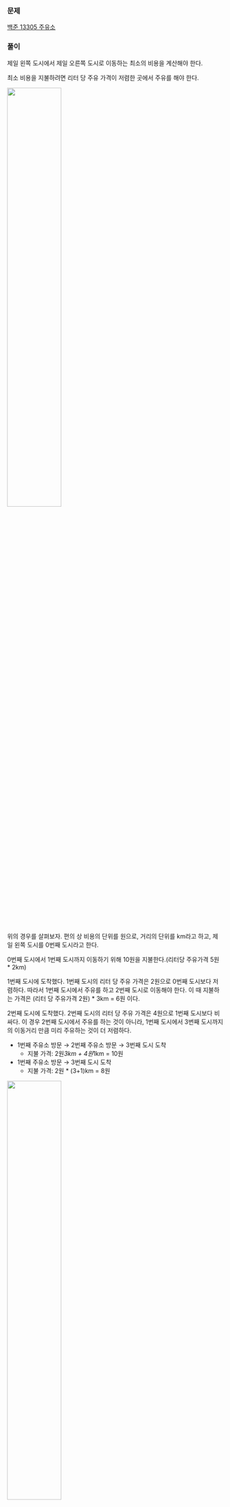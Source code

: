 ### 문제
[백준 13305 주유소](https://www.acmicpc.net/problem/13305)  

### 풀이  
제일 왼쪽 도시에서 제일 오른쪽 도시로 이동하는 최소의 비용을 계산해야 한다.  

최소 비용을 지불하려면 리터 당 주유 가격이 저렴한 곳에서 주유를 해야 한다.    

<img width="50%" src="https://github.com/KDW999/ssafy-algo-study/assets/68316096/4f0ec676-ff4b-4fb8-9043-f4cec1c76f99"/>  

위의 경우를 살펴보자. 편의 상 비용의 단위를 원으로, 거리의 단위를 km라고 하고, 제일 왼쪽 도시를 0번째 도시라고 한다.  

0번째 도시에서 1번째 도시까지 이동하기 위해 10원을 지불한다.(리터당 주유가격 5원 * 2km)  

1번째 도시에 도착했다. 1번째 도시의 리터 당 주유 가격은 2원으로 0번째 도시보다 저렴하다. 따라서 1번째 도시에서 주유를 하고 2번째 도시로 이동해야 한다. 이 때 지불하는 가격은 (리터 당 주유가격 2원) * 3km = 6원 이다.  

2번째 도시에 도착했다. 2번째 도시의 리터 당 주유 가격은 4원으로 1번째 도시보다 비싸다. 이 경우 2번째 도시에서 주유를 하는 것이 아니라, 1번째 도시에서 3번째 도시까지의 이동거리 만큼 미리 주유하는 것이 더 저렴하다.  

- 1번째 주유소 방문 → 2번째 주유소 방문 → 3번째 도시 도착  
    - 지불 가격: 2원*3km + 4원*1km = 10원  
- 1번째 주유소 방문 → 3번째 도시 도착  
    - 지불 가격: 2원 * (3+1)km = 8원
<img width="50%" src="https://github.com/KDW999/ssafy-algo-study/assets/68316096/27e9abf0-1b82-4988-8291-48cc657865e5"/>

2원*(3+1)km = 2원*3km + 2원*1km다. 따라서, 3번째 도시에서의 리터 당 가격을 2원으로 바꾸어도 동일한 결과가 나온다.  

즉, 주유소의 리터 당 가격을 배열로 입력받을 때 이전 값과 비교하여 더 작은 값을 배열에 저장한다.  

<img width="50%" src="https://github.com/KDW999/ssafy-algo-study/assets/68316096/9b7fc17f-b0e0-4873-ad02-a6f328a85d06"/>  

도시 별 주유 가격과 거리를 곱하여 더한다.

### 유의사항  
*도시 개수를 나타내는 정수 N(2≤N≤100,000)*

*1≤ 제일 왼쪽 도시부터 제일 오른쪽 도시까지의 거리 ≤1,000,000,000*

*1≤ 리터당 가격 ≤ 1,000,000,000*

*int형은 4바이트, 데이터 표현 범위(-2,147,483,648~2,147,483,647)*

리터당 주유 가격 배열, 도로 길이 배열은 int형 데이터 표현 범위에 포함되기 때문에 int 형으로 선언해도 된다.

그러나 이동 최소 비용(answer)은 *리터당 주유 가격*과 *도로 길이*를 곱한 값이므로 long 타입으로 선언해야 한다. 그리고 *두 값*을 곱할 때 long으로 형변환 한 후 곱해야 한다.  

### 코드  
```java
import java.io.BufferedReader;
import java.io.BufferedWriter;
import java.io.IOException;
import java.io.InputStreamReader;
import java.io.OutputStreamWriter;
import java.util.StringTokenizer;

public class Main {

    public static void main(String[] args) throws IOException {
        StringTokenizer st;
        BufferedReader br = new BufferedReader(new InputStreamReader(System.in));
        BufferedWriter bw = new BufferedWriter(new OutputStreamWriter(System.out));
        
				// 입력받기
        int N = Integer.parseInt(br.readLine());
        int[] cost = new int[N];   // i번째 도시의 리터당 가격
        int[] dist = new int[N-1]; // i번째, i+1번째 도시를 연결하는 도로의 길이
        st = new StringTokenizer(br.readLine());
        for(int i=0;i<N-1;i++){
            dist[i] = Integer.parseInt(st.nextToken());
        }
        st = new StringTokenizer(br.readLine());
        for(int i=0;i<N;i++){
						// i번째 도시와 i-1번째 도시의 리터 당 주유 가격을 비교해서 더 적은 값을 cost에 저장함
            long input = Integer.parseInt(st.nextToken());
            if (i==0) cost[i] = input;
            else cost[i] = Math.min(cost[i-1], input);
        }
				
				// 제일 오른쪽 도시로 이동하는 최소 비용 계산
        long answer = 0;
        for(int i=0;i<N-1;i++){
						// overflow 예방을 위한 형변환
            answer += (long)cost[i]*(long)dist[i];
        }
				
				// 출력하기
        bw.write(String.valueOf(answer)+"\n");
        bw.flush();
        bw.close();
    }
}
